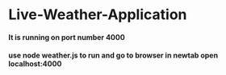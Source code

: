# Live-Weather-Application

#### It is running on port number 4000
#### use node weather.js to run  and go to browser in newtab open localhost:4000  
